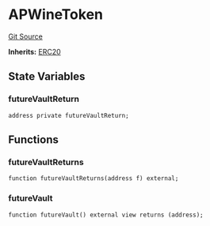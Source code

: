 # APWineToken
[Git Source](https://github.com/Swivel-Finance/illuminate/blob/7162e4822e4bbebd99b67c43e703ecedf92a2138/src/mocks/APWineToken.sol)

**Inherits:**
[ERC20](/src/mocks/ERC20.sol/contract.ERC20.md)


## State Variables
### futureVaultReturn

```solidity
address private futureVaultReturn;
```


## Functions
### futureVaultReturns


```solidity
function futureVaultReturns(address f) external;
```

### futureVault


```solidity
function futureVault() external view returns (address);
```

